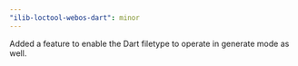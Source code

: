 ```yaml
---
"ilib-loctool-webos-dart": minor
---
```


Added a feature to enable the Dart filetype to operate in generate mode as well.
